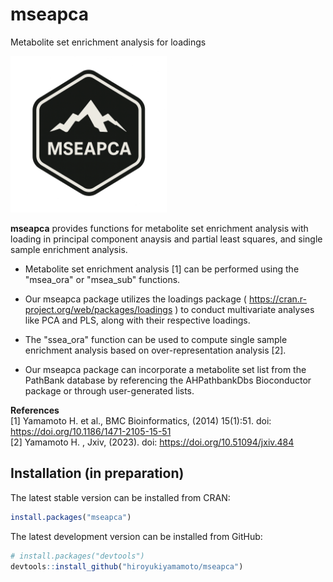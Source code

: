# mseapca
Metabolite set enrichment analysis for loadings

<img src="sticker_mseapca.png" alt="mseapca sticker" width="250"/>

**mseapca**  provides functions for metabolite set enrichment analysis with loading in principal component anaysis and partial least squares, and single sample enrichment analysis.

- Metabolite set enrichment analysis [1] can be performed using the "msea_ora" or "msea_sub" functions.

- Our mseapca package utilizes the loadings package ( https://cran.r-project.org/web/packages/loadings ) to conduct multivariate analyses like PCA and PLS, along with their respective loadings.

- The "ssea_ora" function can be used to compute single sample enrichment analysis based on over-representation analysis [2].

- Our mseapca package can incorporate a metabolite set list from the PathBank database by referencing the AHPathbankDbs Bioconductor package or through user-generated lists.

**References**  
[1] Yamamoto H. et al., BMC Bioinformatics, (2014) 15(1):51. doi: https://doi.org/10.1186/1471-2105-15-51  
[2] Yamamoto H. , Jxiv, (2023). doi: https://doi.org/10.51094/jxiv.484  

## Installation (in preparation)

The latest stable version can be installed from CRAN:

``` r
install.packages("mseapca")
```

The latest development version can be installed from GitHub:

``` r
# install.packages("devtools")
devtools::install_github("hiroyukiyamamoto/mseapca")
```
